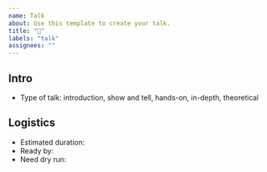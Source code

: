 ```yaml
---
name: Talk
about: Use this template to create your talk.
title: "👾"
labels: "talk"
assignees: ""
---
```


<!-- Every talk must come with an emoji in the title -->

## Intro

<!-- Tell us about the background and motivation of your topic. It'll be helpful if you include whether the talk will be an intro, a hands-on, or an in-depth exploration of the topic. -->

<!-- Pick a type of talk -->

- Type of talk: introduction, show and tell, hands-on, in-depth, theoretical

<!-- Any related material -->

## Logistics

- Estimated duration: <!-- suggestion: ⚡️ 7 mins / 🧙🏻‍♂️ 30 mins -->
- Ready by:
- Need dry run: <!-- also indicate here if you have specific person you'd like to invite to help you prepare -->
